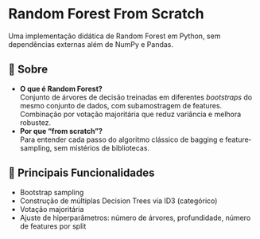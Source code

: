 # Random Forest From Scratch

Uma implementação didática de Random Forest em Python, sem dependências externas além de NumPy e Pandas.

## 📖 Sobre

- **O que é Random Forest?**  
  Conjunto de árvores de decisão treinadas em diferentes _bootstraps_ do mesmo conjunto de dados, com subamostragem de features. Combinação por votação majoritária que reduz variância e melhora robustez.
- **Por que “from scratch”?**  
  Para entender cada passo do algoritmo clássico de bagging e feature‐sampling, sem mistérios de bibliotecas.

## 🚀 Principais Funcionalidades

- Bootstrap sampling  
- Construção de múltiplas Decision Trees via ID3 (categórico)  
- Votação majoritária  
- Ajuste de hiperparâmetros: número de árvores, profundidade, número de features por split